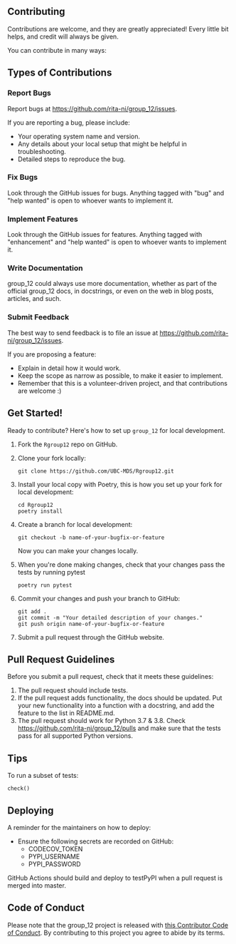 
## Contributing

Contributions are welcome, and they are greatly appreciated! Every little bit
helps, and credit will always be given.

You can contribute in many ways:

## Types of Contributions


### Report Bugs

Report bugs at https://github.com/rita-ni/group_12/issues.

If you are reporting a bug, please include:

* Your operating system name and version.
* Any details about your local setup that might be helpful in troubleshooting.
* Detailed steps to reproduce the bug.

### Fix Bugs

Look through the GitHub issues for bugs. Anything tagged with "bug" and "help
wanted" is open to whoever wants to implement it.

### Implement Features

Look through the GitHub issues for features. Anything tagged with "enhancement"
and "help wanted" is open to whoever wants to implement it.

### Write Documentation

group_12 could always use more documentation, whether as part of the
official group_12 docs, in docstrings, or even on the web in blog posts,
articles, and such.

### Submit Feedback

The best way to send feedback is to file an issue at https://github.com/rita-ni/group_12/issues.

If you are proposing a feature:

* Explain in detail how it would work.
* Keep the scope as narrow as possible, to make it easier to implement.
* Remember that this is a volunteer-driven project, and that contributions
  are welcome :)

## Get Started!

Ready to contribute? Here's how to set up `group_12` for local development.

1. Fork the `Rgroup12` repo on GitHub.

2. Clone your fork locally:

	```
	git clone https://github.com/UBC-MDS/Rgroup12.git
	```

3. Install your local copy with Poetry, this is how you set up your fork for local development:

	```
	cd Rgroup12
	poetry install
	```

4. Create a branch for local development:

	```
	git checkout -b name-of-your-bugfix-or-feature
	```

   	Now you can make your changes locally.

5. When you're done making changes, check that your changes pass the tests by running pytest

	```
	poetry run pytest
	```

6. Commit your changes and push your branch to GitHub:

	```
	git add .
	git commit -m "Your detailed description of your changes."
	git push origin name-of-your-bugfix-or-feature
	```

7. Submit a pull request through the GitHub website.

## Pull Request Guidelines

Before you submit a pull request, check that it meets these guidelines:

1. The pull request should include tests.
2. If the pull request adds functionality, the docs should be updated. Put
   your new functionality into a function with a docstring, and add the
   feature to the list in README.md.
3. The pull request should work for Python 3.7 & 3.8. Check https://github.com/rita-ni/group_12/pulls and make sure that the tests pass for all supported Python versions.

## Tips

To run a subset of tests:

```
check()
```

## Deploying

A reminder for the maintainers on how to deploy:

- Ensure the following secrets are recorded on GitHub:
	- CODECOV_TOKEN
	- PYPI_USERNAME
 	- PYPI_PASSWORD

 GitHub Actions should build and deploy to testPyPI when a pull request is merged into master.

## Code of Conduct

Please note that the group_12 project is released with [this Contributor Code of Conduct](CONDUCT.md). By contributing to this project you agree to abide by its terms.
